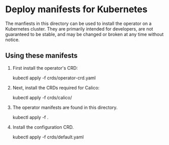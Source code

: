 # Deploy manifests for Kubernetes

The manfiests in this directory can be used to install the operator on a Kubernetes cluster. They are
primarily intended for developers, are not guaranteed to be stable, and may be changed or broken at
any time without notice.

## Using these manifests

1. First install the operator's CRD:

	kubectl apply -f crds/operator-crd.yaml

1. Next, install the CRDs required for Calico:

	kubectl apply -f crds/calico/

1. The operator manifests are found in this directory.

	kubectl apply -f .

1. Install the configuration CRD.

	kubectl apply -f crds/default.yaml
